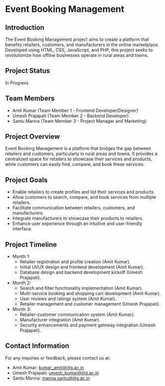 # Event Booking Management

## Introduction
The Event Booking Management project aims to create a platform that benefits retailers, customers, and manufacturers in the online marketplace. Developed using HTML, CSS, JavaScript, and PHP, this project seeks to revolutionize how offline businesses operate in rural areas and towns.

## Project Status
In Progress

## Team Members
- Amit Kumar (Team Member 1 - Frontend Developer/Designer)
- Umesh Prajapati (Team Member 2 - Backend Developer)
- Santu Manna (Team Member 3 - Project Manager and Marketing)

## Project Overview
Event Booking Management is a platform that bridges the gap between retailers and customers, particularly in rural areas and towns. It provides a centralized space for retailers to showcase their services and products, while customers can easily find, compare, and book these services.

## Project Goals
- Enable retailers to create profiles and list their services and products.
- Allow customers to search, compare, and book services from multiple retailers.
- Facilitate communication between retailers, customers, and manufacturers.
- Integrate manufacturers to showcase their products to retailers.
- Enhance user experience through an intuitive and user-friendly interface.

## Project Timeline
- Month 1:
  - Retailer registration and profile creation (Amit Kumar).
  - Initial UI/UX design and frontend development (Amit Kumar).
  - Database design and backend development kickoff (Umesh Prajapati).
- Month 2: 
  - Search and filter functionality implementation (Amit Kumar).
  - Multi-service booking and shopping cart development (Amit Kumar).
  - User reviews and ratings system (Amit Kumar).
  - Retailer management and customer management (Umesh Prajapati).
- Month 3: 
  - Retailer-customer communication system (Amit Kumar).
  - Manufacturer integration (Amit Kumar).
  - Security enhancements and payment gateway integration (Umesh Prajapati).

## Contact Information
For any inquiries or feedback, please contact us at:
- Amit Kumar: kumar_amit@iitg.ac.in
- Umesh Prajapati: umesh_kumar@iitg.ac.in
- Santu Manna: manna.santu@iitg.ac.in


